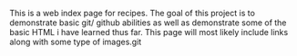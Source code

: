 This is a web index page for recipes. The goal of this project is to demonstrate basic git/ github abilities as well as demonstrate
some of the basic HTML i have learned thus far. This page will most likely include links along with some type of images.git